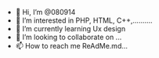- 👋 Hi, I’m @080914
- 👀 I’m interested in PHP, HTML, C++,.......... 
- 🌱 I’m currently learning Ux design
- 💞️ I’m looking to collaborate on ...
- 📫 How to reach me ReAdMe.md...

<!---
080914/080914 is a ✨ special ✨ repository because its `README.md` (this file) appears on your GitHub profile.
You can click the Preview link to take a look at your changes.
--->

